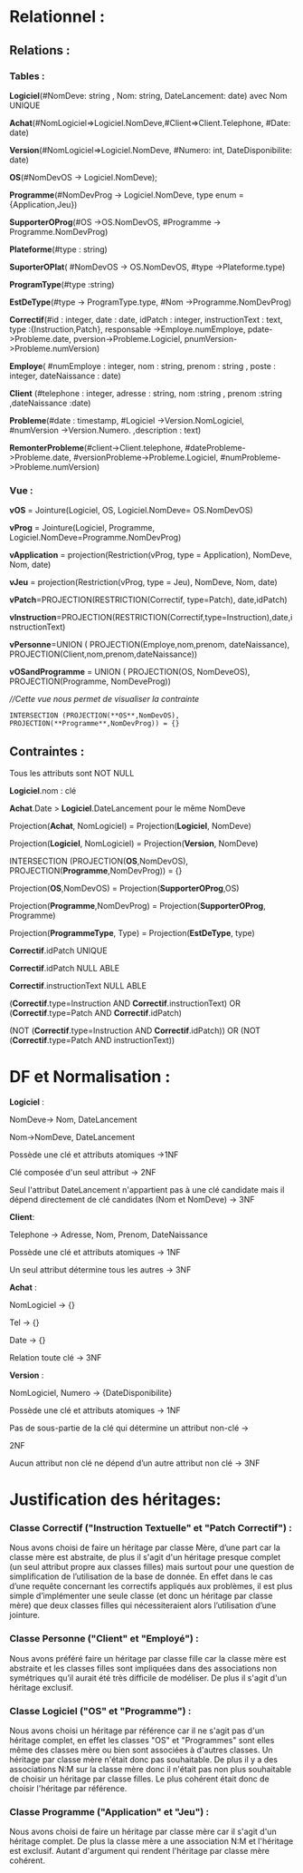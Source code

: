 # Relationnel :

## Relations :

### Tables :

**Logiciel**(#NomDeve: string , Nom: string, DateLancement: date) avec Nom UNIQUE

**Achat**(#NomLogiciel=>Logiciel.NomDeve,#Client=>Client.Telephone, #Date: date)

**Version**(#NomLogiciel=>Logiciel.NomDeve, #Numero: int, DateDisponibilite: date)

**OS**(#NomDevOS -> Logiciel.NomDeve);

**Programme**(#NomDevProg -> Logiciel.NomDeve, type enum = {Application,Jeu})

**SupporterOProg**(#OS ->OS.NomDevOS, #Programme -> Programme.NomDevProg)

**Plateforme**(#type : string)

**SuporterOPlat**( #NomDevOS -> OS.NomDevOS, #type ->Plateforme.type)

**ProgramType**(#type :string)

**EstDeType**(#type -> ProgramType.type, #Nom ->Programme.NomDevProg)

**Correctif**(#id : integer, date : date, idPatch : integer, instructionText : text, type :{Instruction,Patch}, responsable ->Employe.numEmploye, pdate->Probleme.date, pversion->Probleme.Logiciel, pnumVersion->Probleme.numVersion)

**Employe**( #numEmploye : integer, nom : string, prenom : string , poste : integer, dateNaissance : date)

**Client** (#telephone : integer, adresse : string, nom :string , prenom :string ,dateNaissance :date)

**Probleme**(#date : timestamp, #Logiciel ->Version.NomLogiciel, #numVersion ->Version.Numero. ,description : text)

**RemonterProbleme**(#client->Client.telephone, #dateProbleme->Probleme.date, #versionProbleme->Probleme.Logiciel, #numProbleme->Probleme.numVersion)

### Vue :

**vOS** = Jointure(Logiciel, OS, Logiciel.NomDeve= OS.NomDevOS)

**vProg** = Jointure(Logiciel, Programme, Logiciel.NomDeve=Programme.NomDevProg) 

**vApplication** = projection(Restriction(vProg, type = Application), NomDeve, Nom, date)

**vJeu** = projection(Restriction(vProg, type = Jeu), NomDeve, Nom, date)

**vPatch**=PROJECTION(RESTRICTION(Correctif, type=Patch), date,idPatch)

**vInstruction**=PROJECTION(RESTRICTION(Correctif,type=Instruction),date,instructionText)

**vPersonne**=UNION ( PROJECTION(Employe,nom,prenom, dateNaissance), PROJECTION(Client,nom,prenom,dateNaissance))

**vOSandProgramme** = UNION ( PROJECTION(OS, NomDeveOS), PROJECTION(Programme, NomDeveProg))       

*//Cette vue nous permet de visualiser la contrainte*

`INTERSECTION (PROJECTION(**OS**,NomDevOS), PROJECTION(**Programme**,NomDevProg)) = {}`

## Contraintes :

Tous les attributs sont NOT NULL

**Logiciel**.nom : clé

**Achat**.Date > **Logiciel**.DateLancement pour le même NomDeve

Projection(**Achat**, NomLogiciel) = Projection(**Logiciel**, NomDeve)

Projection(**Logiciel**, NomLogiciel) = Projection(**Version**, NomDeve)

INTERSECTION (PROJECTION(**OS**,NomDevOS), PROJECTION(**Programme**,NomDevProg)) = {}

Projection(**OS**,NomDevOS) = Projection(**SupporterOProg**,OS)

Projection(**Programme**,NomDevProg) = Projection(**SupporterOProg**, Programme)

Projection(**ProgrammeType**, Type) = Projection(**EstDeType**, type)

**Correctif**.idPatch UNIQUE

**Correctif**.idPatch NULL ABLE

**Correctif**.instructionText NULL ABLE

(**Correctif**.type=Instruction AND **Correctif**.instructionText) OR (**Correctif**.type=Patch AND **Correctif**.idPatch)

(NOT (**Correctif**.type=Instruction AND **Correctif**.idPatch)) OR (NOT (**Correctif**.type=Patch AND instructionText))

# DF et Normalisation : 

**Logiciel** :

NomDeve-> Nom, DateLancement

Nom->NomDeve, DateLancement 

Possède une clé et attributs atomiques ->1NF 

Clé composée d'un seul attribut -> 2NF 


Seul l'attribut DateLancement n'appartient pas à une clé candidate mais il dépend directement de clé candidates (Nom et NomDeve) -> 3NF

**Client**:

Telephone -> Adresse, Nom, Prenom, DateNaissance

	

Possède une clé et attributs atomiques -> 1NF

Un seul attribut détermine tous les autres -> 3NF

**Achat** :

NomLogiciel -> {} 

Tel -> {} 

Date -> {} 

Relation toute clé -> 3NF

**Version** : 

NomLogiciel, Numero  ->  {DateDisponibilite} 

Possède une clé et attributs atomiques -> 1NF

Pas de sous-partie de la clé qui détermine un attribut non-clé -> 

2NF

Aucun attribut non clé ne dépend d’un autre attribut non clé -> 3NF

# Justification des héritages:

### Classe Correctif ("Instruction Textuelle" et "Patch Correctif") : 
Nous avons choisi de faire un héritage par classe Mère, d’une part car la classe mère est abstraite, de plus il s'agit d'un héritage presque complet (un seul attribut propre aux classes filles) mais surtout pour une question de simplification de l’utilisation de la base de donnée. En effet dans le cas d’une requête concernant les correctifs appliqués aux problèmes, il est plus simple d’implémenter une seule classe (et donc un héritage par classe mère) que deux classes filles qui nécessiteraient alors l’utilisation d’une jointure.

### Classe Personne ("Client" et "Employé") :
Nous avons préféré faire un héritage par classe fille car la classe mère est abstraite et les classes filles sont impliquées dans des associations non symétriques qu’il aurait été très difficile de modéliser. De plus il s'agit d'un héritage exclusif.
 
### Classe Logiciel ("OS" et "Programme") :
Nous avons choisi un héritage par référence car il ne s'agit pas d'un héritage complet, en effet les classes "OS" et "Programmes" sont elles même des classes mère ou bien sont associées à d'autres classes. Un héritage par classe mère n'était donc pas souhaitable. De plus il y a des associations N:M sur la classe mère donc il n'était pas non plus souhaitable de choisir un héritage par classe filles. Le plus cohérent était donc de choisir l'héritage par référence.

### Classe Programme ("Application" et "Jeu") :
Nous avons choisi de faire un héritage par classe mère car il s'agit d'un héritage complet. De plus la classe mère a une association N:M et l'héritage est exclusif. Autant d'argument qui rendent l'héritage par classe mère cohérent.

